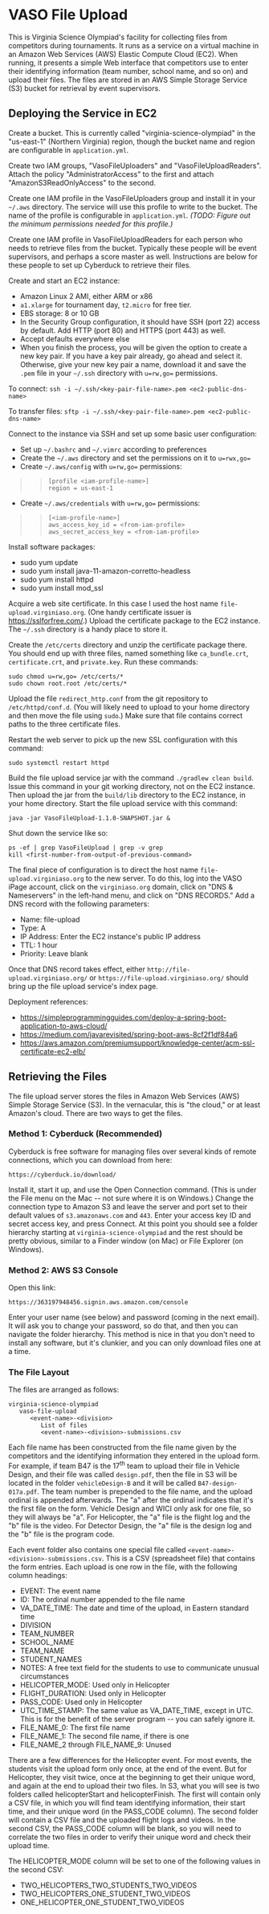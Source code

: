 # VASO File Upload

This is Virginia Science Olympiad's facility for collecting files from competitors
during tournaments.  It runs as a service on a virtual machine in an Amazon Web
Services (AWS) Elastic Compute Cloud (EC2).  When running, it presents a simple Web
interface that competitors use to enter their identifying information (team number,
school name, and so on) and upload their files.  The files are stored in an AWS
Simple Storage Service (S3) bucket for retrieval by event supervisors.

## Deploying the Service in EC2

Create a bucket.  This is currently called "virginia-science-olympiad" in the "us-east-1" (Northern Virginia) region, though the bucket name and region are configurable in `application.yml`.

Create two IAM groups, "VasoFileUploaders" and "VasoFileUploadReaders".  Attach the policy "AdministratorAccess" to the first and attach "AmazonS3ReadOnlyAccess" to the second.

Create one IAM profile in the VasoFileUploaders group and install it in your `~/.aws` directory.  The service will use this profile to write to the bucket.  The name of the profile is configurable in `application.yml`.  _(TODO: Figure out the minimum permissions needed for this profile.)_

Create one IAM profile in VasoFileUploadReaders for each person who needs to retrieve files from the bucket.  Typically these people will be event supervisors, and perhaps a score master as well.  Instructions are below for these people to set up Cyberduck to retrieve their files.

Create and start an EC2 instance:

- Amazon Linux 2 AMI, either ARM or x86
- `a1.xlarge` for tournament day, `t2.micro` for free tier.
- EBS storage: 8 or 10 GB
- In the Security Group configuration, it should have SSH (port 22) access by default.  Add HTTP (port 80) and HTTPS (port 443) as well.
- Accept defaults everywhere else
- When you finish the process, you will be given the option to create a new key pair.  If you have a key pair already, go ahead and select it.  Otherwise, give your new key pair a name, download it and save the `.pem` file in your `~/.ssh` directory with `u=rw,go=` permissions.

To connect: `ssh -i ~/.ssh/<key-pair-file-name>.pem <ec2-public-dns-name>`

To transfer files: `sftp -i ~/.ssh/<key-pair-file-name>.pem <ec2-public-dns-name>`

Connect to the instance via SSH and set up some basic user configuration:

- Set up `~/.bashrc` and `~/.vimrc` according to preferences
- Create the `~/.aws` directory and set the permissions on it to `u=rwx,go=`
- Create `~/.aws/config` with `u=rw,go=` permissions:

>> ```
>> [profile <iam-profile-name>]
>> region = us-east-1
>> ```

- Create `~/.aws/credentials` with `u=rw,go=` permissions:

>> ```
>> [<iam-profile-name>]
>> aws_access_key_id = <from-iam-profile>
>> aws_secret_access_key = <from-iam-profile>
>> ```

Install software packages:

- sudo yum update
- sudo yum install java-11-amazon-corretto-headless
- sudo yum install httpd
- sudo yum install mod_ssl

Acquire a web site certificate.  In this case I used the host name `file-upload.virginiaso.org`.  (One handy certificate issuer is https://sslforfree.com/.)  Upload the certificate package to the EC2 instance.  The `~/.ssh` directory is a handy place to store it.

Create the `/etc/certs` directory and unzip the certificate package there.  You should end up with three files, named something like `ca_bundle.crt`, `certificate.crt`, and `private.key`.  Run these commands:

```
sudo chmod u=rw,go= /etc/certs/*
sudo chown root.root /etc/certs/*
```

Upload the file `redirect_http.conf` from the git repository to `/etc/httpd/conf.d`.  (You will likely need to upload to your home directory and then move the file using `sudo`.)  Make sure that file contains correct paths to the three certificate files.

Restart the web server to pick up the new SSL configuration with this command:

```
sudo systemctl restart httpd
```

Build the file upload service jar with the command `./gradlew clean build`.  Issue this command in your git working directory, not on the EC2 instance.  Then upload the jar from the `build/lib` directory to the EC2 instance, in your home directory.  Start the file upload service with this command:

```
java -jar VasoFileUpload-1.1.0-SNAPSHOT.jar &
```

Shut down the service like so:

```
ps -ef | grep VasoFileUpload | grep -v grep
kill <first-number-from-output-of-previous-command>
```

The final piece of configuration is to direct the host name `file-upload.virginiaso.org` to the new server.  To do this, log into the VASO iPage account, click on the `virginiaso.org` domain, click on "DNS & Nameservers" in the left-hand menu, and click on "DNS RECORDS."  Add a DNS record with the following parameters:

- Name: file-upload
- Type: A
- IP Address: Enter the EC2 instance's public IP address
- TTL: 1 hour
- Priority: Leave blank

Once that DNS record takes effect, either `http://file-upload.virginiaso.org/` or `https://file-upload.virginiaso.org/` should bring up the file upload service's index page.

Deployment references:

- https://simpleprogrammingguides.com/deploy-a-spring-boot-application-to-aws-cloud/
- https://medium.com/javarevisited/spring-boot-aws-8cf2f1df84a6
- https://aws.amazon.com/premiumsupport/knowledge-center/acm-ssl-certificate-ec2-elb/



## Retrieving the Files

The file upload server stores the files in Amazon Web Services (AWS) Simple Storage
Service (S3).  In the vernacular, this is "the cloud," or at least Amazon's cloud.
There are two ways to get the files.

### Method 1: Cyberduck (Recommended)

Cyberduck is free software for managing files over several kinds of remote
connections, which you can download from here:

```
https://cyberduck.io/download/
```

Install it, start it up, and use the Open Connection command.  (This is under the
File menu on the Mac -- not sure where it is on Windows.)  Change the connection
type to Amazon S3 and leave the server and port set to their default values of
`s3.amazonaws.com` and `443`.  Enter your access key ID and secret access key, and
press Connect.  At this point you should see a folder hierarchy starting at
`virginia-science-olympiad` and the rest should be pretty obvious, similar to a
Finder window (on Mac) or File Explorer (on Windows).

### Method 2: AWS S3 Console

Open this link:

```
https://363197948456.signin.aws.amazon.com/console
```

Enter your user name (see below) and password (coming in the next email).  It will
ask you to change your password, so do that, and then you can navigate the folder
hierarchy.  This method is nice in that you don't need to install any software,
but it's clunkier, and you can only download files one at a time.

### The File Layout

The files are arranged as follows:

```
virginia-science-olympiad
   vaso-file-upload
      <event-name>-<division>
         List of files
         <event-name>-<division>-submissions.csv
```

Each file name has been constructed from the file name given by the competitors
and the identifying information they entered in the upload form.  For example, if
team B47 is the 17<sup>th</sup> team to upload their file in Vehicle Design, and their file
was called `design.pdf`, then the file in S3 will be located in the folder
`vehicleDesign-B` and it will be called `B47-design-017a.pdf`.  The team number is
prepended to the file name, and the upload ordinal is appended afterwards.  The
"a" after the ordinal indicates that it's the first file on the form.  Vehicle
Design and WICI only ask for one file, so they will always be "a".  For
Helicopter, the "a" file is the flight log and the "b" file is the video.  For
Detector Design, the "a" file is the design log and the "b" file is the program
code.

Each event folder also contains one special file called
`<event-name>-<division>-submissions.csv`.  This is a CSV (spreadsheet file) that
contains the form entries.  Each upload is one row in the file, with the
following column headings:

- EVENT: The event name
- ID: The ordinal number appended to the file name
- VA_DATE_TIME: The date and time of the upload, in Eastern standard time
- DIVISION
- TEAM_NUMBER
- SCHOOL_NAME
- TEAM_NAME
- STUDENT_NAMES
- NOTES: A free text field for the students to use to communicate unusual
  circumstances
- HELICOPTER_MODE: Used only in Helicopter
- FLIGHT_DURATION: Used only in Helicopter
- PASS_CODE: Used only in Helicopter
- UTC_TIME_STAMP: The same value as VA_DATE_TIME, except in UTC.  This is
  for the benefit of the server program -- you can safely ignore it.
- FILE_NAME_0: The first file name
- FILE_NAME_1: The second file name, if there is one
- FILE_NAME_2 through FILE_NAME_9: Unused

There are a few differences for the Helicopter event.  For most events, the
students visit the upload form only once, at the end of the event.  But for
Helicopter, they visit twice, once at the beginning to get their unique word,
and again at the end to upload their two files.  In S3, what you will see is
two folders called helicopterStart and helicopterFinish.  The first will
contain only a CSV file, in which you will find team identifying information,
their start time, and their unique word (in the PASS_CODE column).  The second
folder will contain a CSV file and the uploaded flight logs and videos.  In
the second CSV, the PASS_CODE column will be blank, so you will need to
correlate the two files in order to verify their unique word and check their
upload time.

The HELICOPTER_MODE column will be set to one of the following values in the
second CSV:

- TWO_HELICOPTERS_TWO_STUDENTS_TWO_VIDEOS
- TWO_HELICOPTERS_ONE_STUDENT_TWO_VIDEOS
- ONE_HELICOPTER_ONE_STUDENT_TWO_VIDEOS
